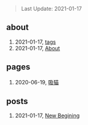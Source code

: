 > Last Update: 2021-01-17

## about
1. 2021-01-17, [tags](about/tags.md)
1. 2021-01-17, [About](about/me.md)
## pages
1. 2020-06-19, [吸猫](pages/吸猫.md)
## posts
1. 2021-01-17, [New Begining](posts/bookmarks.md)